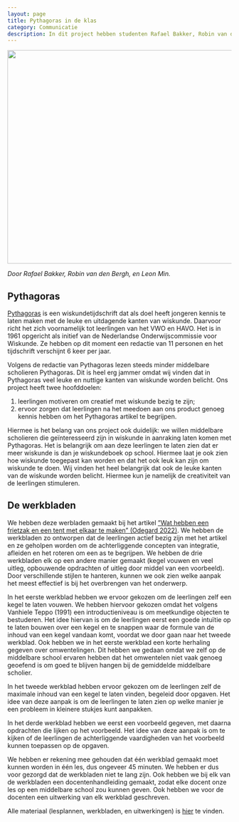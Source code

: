 ```yaml
---
layout: page
title: Pythagoras in de klas
category: Communicatie
description: In dit project hebben studenten Rafael Bakker, Robin van den Bergh, en Leon Min, samen met Roosmarij Vanhommerig,  begeleidend materiaal ontwikkeld bij een artikel uit Pythagoras, zodat docenten dit in de klas kunnen gebruiken als onderdeel van hun wiskundeles. Hiervoor hebben ze 3 werkbladen met uitwerkingen en docentenhandleidingen gemaakt. Elk werkblad vult een les van ongeveer 45 minuten. 
---
```

<html>
<p align="center">
  <img src="/Onderwijs-Communicatie/Images/Pythagoras.jpg" width="640" height="480">
</p>

<p><i> Door Rafael Bakker, Robin van den Bergh, en Leon Min. </i></p>
<h2> Pythagoras</h2>

<p><a href="https://www.pyth.eu/over-ons">Pythagoras</a> is een wiskundetijdschrift dat als doel heeft jongeren kennis te laten maken met de leuke en uitdagende kanten van wiskunde. Daarvoor richt het zich voornamelijk tot leerlingen van het VWO en HAVO. Het is in 1961 opgericht als initief van de Nederlandse Onderwijscommissie voor Wiskunde. Ze hebben op dit moment een redactie van 11 personen en het tijdschrift verschijnt 6 keer per jaar.</p>

<p>Volgens de redactie van Pythagoras lezen steeds minder middelbare scholieren Pythagoras. Dit is heel erg jammer omdat wij vinden dat in Pythagoras veel leuke en nuttige kanten van wiskunde worden belicht. Ons project heeft twee hoofddoelen:</p>

<ol>
  <li>leerlingen motiveren om creatief met wiskunde bezig te zijn;</li>
  <li>ervoor zorgen dat leerlingen na het meedoen aan ons product genoeg kennis hebben om het
Pythagoras artikel te begrijpen.</li>
</ol>

<p>Hiermee is het belang van ons project ook duidelijk: we willen middelbare scholieren die geïnteresseerd zijn in wiskunde in aanraking laten komen met Pythagoras. Het is belangrijk om aan deze leerlingen te laten zien dat er meer wiskunde is dan je wiskundeboek op school. Hiermee laat je ook zien hoe wiskunde toegepast kan worden en dat het ook leuk kan zijn om wiskunde te doen. Wij vinden het heel belangrijk dat ook de leuke kanten van de wiskunde worden belicht. Hiermee kun je namelijk de creativiteit van de leerlingen stimuleren.</p>


<h2> De werkbladen</h2>

<p>We hebben deze werbladen gemaakt bij het artikel <a href="https://pyth.eu/wat-hebben-een-frietzak-en-een-tent-met-elkaar-te-maken"> ”Wat hebben een frietzak en een tent met elkaar te maken” (Odegard 2022)</a>. We hebben de werkbladen zo ontworpen dat de leerlingen actief bezig zijn met het artikel en ze geholpen worden om de achterliggende concepten van integratie, afleiden en het roteren om een as te begrijpen. We hebben de drie werkbladen elk op een andere manier gemaakt (kegel vouwen en veel uitleg, opbouwende opdrachten of uitleg door middel van een voorbeeld). Door verschillende stijlen te hanteren, kunnen we ook zien welke aanpak het meest effectief is bij het overbrengen van het onderwerp.</p>

<p>In het eerste werkblad hebben we ervoor gekozen om de leerlingen zelf een kegel te laten vouwen. We hebben hiervoor gekozen omdat het volgens Vanhiele Teppo (1991) een introductieniveau is om meetkundige objecten te bestuderen. Het idee hiervan is om de leerlingen eerst een goede intuïtie op te laten bouwen over een kegel en te snappen waar de formule van de inhoud van een kegel vandaan komt, voordat we door gaan naar het tweede werkblad. Ook hebben we in het eerste werkblad een korte herhaling gegeven over omwentelingen. Dit hebben we gedaan omdat we zelf op de middelbare school ervaren hebben dat het omwentelen niet vaak genoeg geoefend is om goed te blijven hangen bij de gemiddelde middelbare scholier.</p>

<p>In het tweede werkblad hebben ervoor gekozen om de leerlingen zelf de maximale inhoud van een kegel te laten vinden, begeleid door opgaven. Het idee van deze aanpak is om de leerlingen te laten zien op welke manier je een probleem in kleinere stukjes kunt aanpakken.</p> 

<p>In het derde werkblad hebben we eerst een voorbeeld gegeven, met daarna opdrachten die lijken op het voorbeeld. Het idee van deze aanpak is om te kijken of de leerlingen de achterliggende vaardigheden van het voorbeeld kunnen toepassen op de opgaven. </p>
  
<p>We hebben er rekening mee gehouden dat één werkblad gemaakt moet kunnen worden in één les, dus ongeveer 45 minuten. We hebben er dus voor gezorgd dat de werkbladen niet te lang zijn. Ook hebben we bij elk van de werkbladen een docentenhandleiding gemaakt, zodat elke docent onze les op een middelbare school zou kunnen geven. Ook hebben we voor de docenten een uitwerking van elk werkblad geschreven. </p>

<div class="boxje">Alle materiaal (lesplannen, werkbladen, en uitwerkingen) is <a href="/Onderwijs-Communicatie/Projecten/Pythagoras/Materiaal.zip">hier</a> te vinden.</div>

</html>


